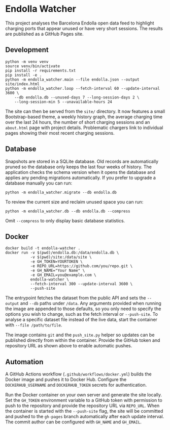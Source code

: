 # Endolla Watcher

This project analyses the Barcelona Endolla open data feed to highlight charging
ports that appear unused or have very short sessions. The results are published
as a GitHub Pages site.

## Development

```
python -m venv venv
source venv/bin/activate
pip install -r requirements.txt
pip install -e .
python -m endolla_watcher.main --file endolla.json --output site/index.html
python -m endolla_watcher.loop --fetch-interval 60 --update-interval 3600 \
    --db endolla.db --unused-days 7 --long-session-days 2 \
    --long-session-min 5 --unavailable-hours 24
```

The site can then be served from the `site/` directory. It now features a small
Bootstrap-based theme, a weekly history graph, the average charging time over
the last 24 hours, the number of short charging sessions and an `about.html`
page with project details. Problematic chargers link to individual pages
showing their most recent charging sessions.

## Database

Snapshots are stored in a SQLite database. Old records are automatically
pruned so the database only keeps the last four weeks of history. The
application checks the schema version when it opens the database and applies
any pending migrations automatically. If you prefer to upgrade a database
manually you can run:

```
python -m endolla_watcher.migrate --db endolla.db
```

To review the current size and reclaim unused space you can run:

```
python -m endolla_watcher.db --db endolla.db --compress
```

Omit `--compress` to only display basic database statistics.

## Docker

```
docker build -t endolla-watcher .
docker run -v $(pwd)/endolla.db:/data/endolla.db \
           -v $(pwd)/site:/data/site \
           -e GH_TOKEN=YOURTOKEN \
           -e REPO_URL=https://github.com/you/repo.git \
           -e GH_NAME="Your Name" \
           -e GH_EMAIL=you@example.com \
           endolla-watcher \
           --fetch-interval 300 --update-interval 3600 \
           --push-site
```

The entrypoint fetches the dataset from the public API and sets the `--output`
and `--db` paths under `/data`. Any arguments provided when running the image
are appended to those defaults, so you only need to specify the options you wish
to change, such as the fetch interval or `--push-site`. To analyse a specific
dataset file instead of the live data, start the container with
`--file /path/to/file`.

The image contains `git` and the `push_site.py` helper so updates can be
published directly from within the container. Provide the GitHub token and
repository URL as shown above to enable automatic pushes.

## Automation

A GitHub Actions workflow (`.github/workflows/docker.yml`) builds the Docker
image and pushes it to Docker Hub. Configure the `DOCKERHUB_USERNAME` and
`DOCKERHUB_TOKEN` secrets for authentication.

Run the Docker container on your own server and generate the site locally.
Set the `GH_TOKEN` environment variable to a GitHub token with permission to
push to the repository and provide the repository URL via `REPO_URL`. When the
container is started with the `--push-site` flag, the site will be committed and
pushed to the `gh-pages` branch automatically after each update interval.
The commit author can be configured with `GH_NAME` and `GH_EMAIL`.
